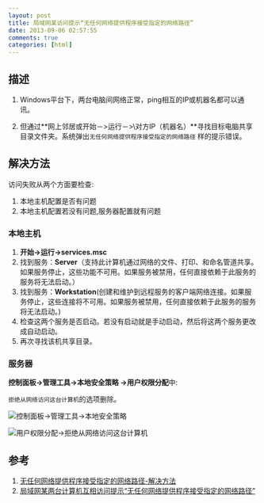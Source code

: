 ```yaml
---
layout: post
title: 局域网某访问提示“无任何网络提供程序接受指定的网络路径”
date: 2013-09-06 02:57:55
comments: true
categories: [html]
---
```

## 描述

1. Windows平台下，两台电脑间网络正常，ping相互的IP或机器名都可以通讯。

2. 但通过**网上邻居或开始－>运行－>\\对方IP（机器名）**寻找目标电脑共享目录文件夹。系统弹出`无任何网络提供程序接受指定的网络路径` 样的提示错误。

## 解决方法

访问失败从两个方面要检查:

1. 本地主机配置是否有问题
2. 本地主机配置若没有问题,服务器配置就有问题

### 本地主机

1. **开始->运行->services.msc**
2. 找到服务：**Server**（支持此计算机通过网络的文件、打印、和命名管道共享。如果服务停止，这些功能不可用。如果服务被禁用，任何直接依赖于此服务的服务将无法启动。）
3. 找到服务：**Workstation**(创建和维护到远程服务的客户端网络连接。如果服务停止，这些连接将不可用。如果服务被禁用，任何直接依赖于此服务的服务将无法启动。)
4. 检查这两个服务是否启动。若没有启动就是手动启动，然后将这两个服务更改成自动启动。
5. 再次寻找该机共享目录。

### 服务器

**控制面板->管理工具->本地安全策略 ->用户权限分配**中:

`拒绝从网络访问这台计算机`的选项删除。

![控制面板->管理工具->本地安全策略](/photos/bo-wen-tu-pian_at_20130831172402/20130906105553-begdianquanceluePNG.PNG)

![用户权限分配->拒绝从网络访问这台计算机](/photos/bo-wen-tu-pian_at_20130831172402/20130906105314-begdianquancelue2PNG.PNG)

## 参考

1. [无任何网络提供程序接受指定的网络路径-解决方法](http://740975.blog.51cto.com/730975/153098)
2. [局域网某两台计算机互相访问提示“无任何网络提供程序接受指定的网络路径”](http://zhidao.baidu.com/question/256038575.html)
